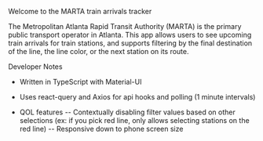Welcome to the MARTA train arrivals tracker

The Metropolitan Atlanta Rapid Transit Authority (MARTA) is the primary public transport operator in Atlanta. This app allows users to see upcoming train arrivals for train stations, and supports filtering by the final destination of the line, the line color, or the next station on its route.

Developer Notes

- Written in TypeScript with Material-UI

- Uses react-query and Axios for api hooks and polling (1 minute intervals)

- QOL features
  -- Contextually disabling filter values based on other selections (ex: if you pick red line, only allows selecting stations on the red line)
  -- Responsive down to phone screen size
